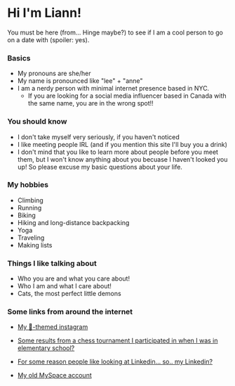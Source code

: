 # Hi I'm Liann!

You must be here (from... Hinge maybe?) to see if I am a cool person to go on a date with (spoiler: yes).

### Basics
* My pronouns are she/her
* My name is pronounced like "lee" + "anne"
* I am a nerdy person with minimal internet presence based in NYC. 
  * If you are looking for a social media influencer based in Canada with the same name, you are in the wrong spot!! 

### You should know
* I don't take myself very seriously, if you haven't noticed
* I like meeting people IRL (and if you mention this site I'll buy you a drink)
* I don't mind that you like to learn more about people before you meet them, but I won't know anything about you becuase I haven't looked you up! So please excuse my basic questions about your life.


### My hobbies
* Climbing
* Running
* Biking
* Hiking and long-distance backpacking
* Yoga
* Traveling
* Making lists

### Things I like talking about
* Who you are and what you care about!
* Who I am and what I care about!
* Cats, the most perfect little demons

### Some links from around the internet

* [My 🍌-themed instagram](https://www.instagram.com/bananasinthewild/)
* <a href="https://sites.pitt.edu/~schach/ChessPA/Results/02011212.htm">Some results from a chess tournament I participated in when I was in elementary school?</a>
* <a href="https://www.linkedin.com/in/liann-sun-217b653b">For some reason people like looking at Linkedin... so.. my Linkedin?</a>

* <a href="https://www.youtube.com/watch?v=dQw4w9WgXcQ">My old MySpace account</a>